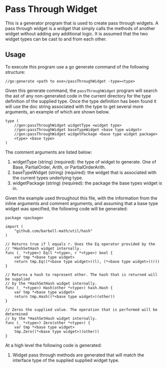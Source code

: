 # Pass Through Widget

This is a generator program that is used to create pass through widgets. A pass
through widget is a widget that simply calls the methods of another widget
without adding any additional logic. It is assumed that the two widget types can
be cast to and from each other.

## Usage

To execute this program use a go generate command of the following structure:

```
//go:generate <path to exe>/passThroughWidget -type=<type>
```

Given this generate command, the ```passThroughWidget``` program will search the
ast of any non-generated code in the current directory for the type definition
of the supplied type. Once the type definition has been found it will use the
doc string associated with the type to get several more arguments, an example of
which are shown below.

```
type (
	//gen:passThroughWidget widgetType <widget type>
	//gen:passThroughWidget baseTypeWidget <base type widget>
	//gen:passThroughWidget widgetPackage <base type widget package>
	<type> <base type>
)
```

The comment arguments are listed below:

1. widgetType (string) (required): the type of widget to generate. One of Base,
PartialOrder, Arith, or PartialOrderArith.
1. baseTypeWidget (string) (required): the widget that is associated with the
current types underlying type.
1. widgetPackage (string) (required): the package the base types widget is in.

Given the example used throughout this file, with the information from the 
inline arguments and comment arguments, and assuming that a base type widget was
specified, the following code will be generated:

```
package <package>

import (
	"github.com/barbell-math/util/hash"
)

// Returns true if l equals r. Uses the Eq operator provided by the
// *HashSetHash widget internally.
func (_ *<type>) Eq(l *<type>, r *<type>) bool {
	var tmp *<base type widget>
	return tmp.Eq((*<base type widget>)(l), (*<base type widget>)(r))
}

// Returns a hash to represent other. The hash that is returned will be supplied
// by the *HashSetHash widget internally.
func (_ *<type>) Hash(other *<type>) hash.Hash {
	var tmp *<base type widget>
	return tmp.Hash((*<base type widget>)(other))
}

// Zeros the supplied value. The operation that is performed will be determined
// by the *HashSetHash widget internally.
func (_ *<type>) Zero(other *<type>) {
	var tmp *<base type widget>
	tmp.Zero((*<base type widget>)(other))
}
```

At a high level the following code is generated:

1. Widget pass through methods are generated that will match the interface type
of the supplied supplied widget type.
